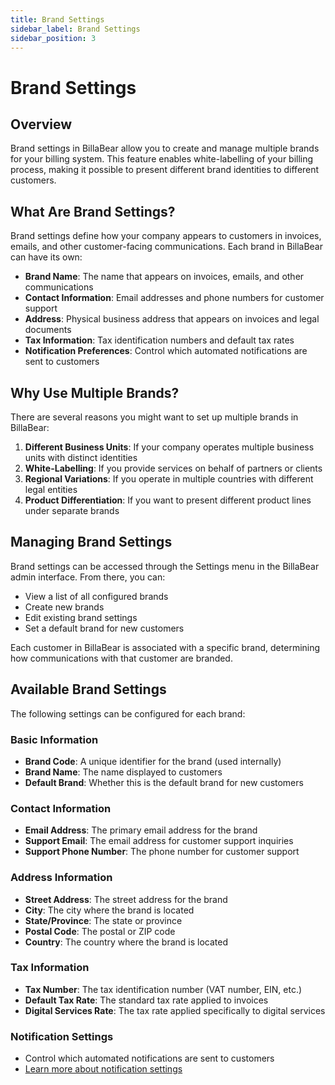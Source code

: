 ```yaml
---
title: Brand Settings
sidebar_label: Brand Settings
sidebar_position: 3
---
```


# Brand Settings

## Overview

Brand settings in BillaBear allow you to create and manage multiple brands for your billing system. This feature enables white-labelling of your billing process, making it possible to present different brand identities to different customers.

## What Are Brand Settings?

Brand settings define how your company appears to customers in invoices, emails, and other customer-facing communications. Each brand in BillaBear can have its own:

- **Brand Name**: The name that appears on invoices, emails, and other communications
- **Contact Information**: Email addresses and phone numbers for customer support
- **Address**: Physical business address that appears on invoices and legal documents
- **Tax Information**: Tax identification numbers and default tax rates
- **Notification Preferences**: Control which automated notifications are sent to customers

## Why Use Multiple Brands?

There are several reasons you might want to set up multiple brands in BillaBear:

1. **Different Business Units**: If your company operates multiple business units with distinct identities
2. **White-Labelling**: If you provide services on behalf of partners or clients
3. **Regional Variations**: If you operate in multiple countries with different legal entities
4. **Product Differentiation**: If you want to present different product lines under separate brands

## Managing Brand Settings

Brand settings can be accessed through the Settings menu in the BillaBear admin interface. From there, you can:

- View a list of all configured brands
- Create new brands
- Edit existing brand settings
- Set a default brand for new customers

Each customer in BillaBear is associated with a specific brand, determining how communications with that customer are branded.

## Available Brand Settings

The following settings can be configured for each brand:

### Basic Information
- **Brand Code**: A unique identifier for the brand (used internally)
- **Brand Name**: The name displayed to customers
- **Default Brand**: Whether this is the default brand for new customers

### Contact Information
- **Email Address**: The primary email address for the brand
- **Support Email**: The email address for customer support inquiries
- **Support Phone Number**: The phone number for customer support

### Address Information
- **Street Address**: The street address for the brand
- **City**: The city where the brand is located
- **State/Province**: The state or province
- **Postal Code**: The postal or ZIP code
- **Country**: The country where the brand is located

### Tax Information
- **Tax Number**: The tax identification number (VAT number, EIN, etc.)
- **Default Tax Rate**: The standard tax rate applied to invoices
- **Digital Services Rate**: The tax rate applied specifically to digital services

### Notification Settings
- Control which automated notifications are sent to customers
- [Learn more about notification settings](./notification_settings)

